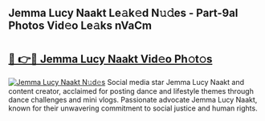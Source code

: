 ## Jemma Lucy Naakt Le𝚊k𝚎d N𝚞𝚍es - Part-9aI Photos Vid𝚎o Le𝚊ks nVaCm

# <h2><a href="http://fb7kks.evod.top/?m=Jemma+Lucy+Naakt">🔗 👉🔴 Jemma Lucy Naakt Vid𝚎o Ph𝚘t𝚘s</a></h2>

[![Jemma Lucy Naakt N𝚞d𝚎s](https://i.imgur.com/8V9OHl7.gif)](http://fb7kks.evod.top/?m=Jemma+Lucy+Naakt)
Social media star Jemma Lucy Naakt and content creator, acclaimed for posting dance and lifestyle themes through dance challenges and mini vlogs. Passionate advocate Jemma Lucy Naakt, known for their unwavering commitment to social justice and human rights. 
